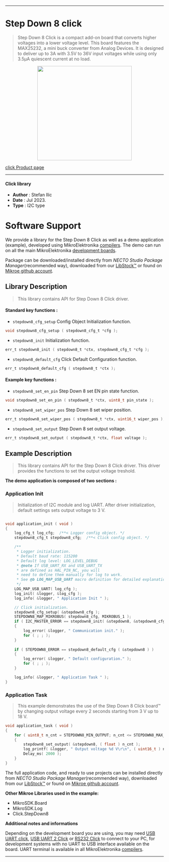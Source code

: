 
---
# Step Down 8 click

> Step Down 8 Click is a compact add-on board that converts higher voltages into a lower voltage level. This board features the MAX25232, a mini buck converter from Analog Devices. It is designed to deliver up to 3A with 3.5V to 36V input voltages while using only 3.5μA quiescent current at no load.

<p align="center">
  <img src="https://download.mikroe.com/images/click_for_ide/stepdown8_click.png" height=300px>
</p>

[click Product page](https://www.mikroe.com/step-down-8-click)

---


#### Click library

- **Author**        : Stefan Ilic
- **Date**          : Jul 2023.
- **Type**          : I2C type


# Software Support

We provide a library for the Step Down 8 Click
as well as a demo application (example), developed using MikroElektronika
[compilers](https://www.mikroe.com/necto-studio).
The demo can run on all the main MikroElektronika [development boards](https://www.mikroe.com/development-boards).

Package can be downloaded/installed directly from *NECTO Studio Package Manager*(recommended way), downloaded from our [LibStock&trade;](https://libstock.mikroe.com) or found on [Mikroe github account](https://github.com/MikroElektronika/mikrosdk_click_v2/tree/master/clicks).

## Library Description

> This library contains API for Step Down 8 Click driver.

#### Standard key functions :

- `stepdown8_cfg_setup` Config Object Initialization function.
```c
void stepdown8_cfg_setup ( stepdown8_cfg_t *cfg );
```

- `stepdown8_init` Initialization function.
```c
err_t stepdown8_init ( stepdown8_t *ctx, stepdown8_cfg_t *cfg );
```

- `stepdown8_default_cfg` Click Default Configuration function.
```c
err_t stepdown8_default_cfg ( stepdown8_t *ctx );
```

#### Example key functions :

- `stepdown8_set_en_pin` Step Down 8 set EN pin state function.
```c
void stepdown8_set_en_pin ( stepdown8_t *ctx, uint8_t pin_state );
```

- `stepdown8_set_wiper_pos` Step Down 8 set wiper position.
```c
err_t stepdown8_set_wiper_pos ( stepdown8_t *ctx, uint16_t wiper_pos );
```

- `stepdown8_set_output` Step Down 8 set output voltage.
```c
err_t stepdown8_set_output ( stepdown8_t *ctx, float voltage );
```

## Example Description

> This library contains API for the Step Down 8 Click driver.
  This driver provides the functions to set the output voltage treshold.

**The demo application is composed of two sections :**

### Application Init

> Initialization of I2C module and log UART.
  After driver initialization, default settings sets output voltage to 3 V.

```c

void application_init ( void ) 
{
    log_cfg_t log_cfg;  /**< Logger config object. */
    stepdown8_cfg_t stepdown8_cfg;  /**< Click config object. */

    /** 
     * Logger initialization.
     * Default baud rate: 115200
     * Default log level: LOG_LEVEL_DEBUG
     * @note If USB_UART_RX and USB_UART_TX 
     * are defined as HAL_PIN_NC, you will 
     * need to define them manually for log to work. 
     * See @b LOG_MAP_USB_UART macro definition for detailed explanation.
     */
    LOG_MAP_USB_UART( log_cfg );
    log_init( &logger, &log_cfg );
    log_info( &logger, " Application Init " );

    // Click initialization.
    stepdown8_cfg_setup( &stepdown8_cfg );
    STEPDOWN8_MAP_MIKROBUS( stepdown8_cfg, MIKROBUS_1 );
    if ( I2C_MASTER_ERROR == stepdown8_init( &stepdown8, &stepdown8_cfg ) ) 
    {
        log_error( &logger, " Communication init." );
        for ( ; ; );
    }
    
    if ( STEPDOWN8_ERROR == stepdown8_default_cfg ( &stepdown8 ) )
    {
        log_error( &logger, " Default configuration." );
        for ( ; ; );
    }

    log_info( &logger, " Application Task " );
}

```

### Application Task

> This example demonstrates the use of the Step Down 8 Click board™ by changing 
  output voltage every 2 seconds starting from 3 V up to 18 V.

```c
void application_task ( void ) 
{
    for ( uint8_t n_cnt = STEPDOWN8_MIN_OUTPUT; n_cnt <= STEPDOWN8_MAX_OUTPUT; n_cnt++ )
    {
        stepdown8_set_output( &stepdown8, ( float ) n_cnt );
        log_printf( &logger, " Output voltage %d V\r\n", ( uint16_t ) n_cnt );
        Delay_ms( 2000 );
    }
}

```

The full application code, and ready to use projects can be installed directly from *NECTO Studio Package Manager*(recommended way), downloaded from our [LibStock&trade;](https://libstock.mikroe.com) or found on [Mikroe github account](https://github.com/MikroElektronika/mikrosdk_click_v2/tree/master/clicks).

**Other Mikroe Libraries used in the example:**

- MikroSDK.Board
- MikroSDK.Log
- Click.StepDown8

**Additional notes and informations**

Depending on the development board you are using, you may need
[USB UART click](https://www.mikroe.com/usb-uart-click),
[USB UART 2 Click](https://www.mikroe.com/usb-uart-2-click) or
[RS232 Click](https://www.mikroe.com/rs232-click) to connect to your PC, for
development systems with no UART to USB interface available on the board. UART
terminal is available in all MikroElektronika
[compilers](https://shop.mikroe.com/compilers).

---